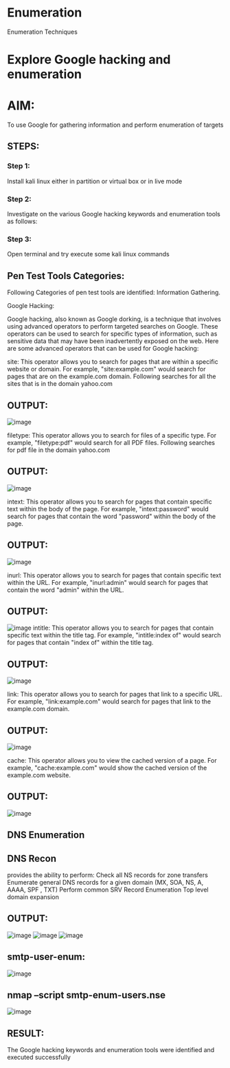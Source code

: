 # Enumeration
Enumeration Techniques

# Explore Google hacking and enumeration 

# AIM:

To use Google for gathering information and perform enumeration of targets

## STEPS:

### Step 1:

Install kali linux either in partition or virtual box or in live mode

### Step 2:

Investigate on the various Google hacking keywords and enumeration tools as follows:

### Step 3:
Open terminal and try execute some kali linux commands

## Pen Test Tools Categories:  

Following Categories of pen test tools are identified:
Information Gathering.

Google Hacking:

Google hacking, also known as Google dorking, is a technique that involves using advanced operators to perform targeted searches on Google. These operators can be used to search for specific types of information, such as sensitive data that may have been inadvertently exposed on the web. Here are some advanced operators that can be used for Google hacking:

site: This operator allows you to search for pages that are within a specific website or domain. For example, "site:example.com" would search for pages that are on the example.com domain.
Following searches for all the sites that is in the domain yahoo.com

## OUTPUT:
![image](https://github.com/user-attachments/assets/1a565023-f2fc-4dd3-b800-9837e89637ff)

filetype: This operator allows you to search for files of a specific type. For example, "filetype:pdf" would search for all PDF files. Following searches for pdf file in the domain yahoo.com

## OUTPUT:
![image](https://github.com/user-attachments/assets/9fb2a276-24fd-4848-93ed-dd55ef31e37c)

intext: This operator allows you to search for pages that contain specific text within the body of the page. For example, "intext:password" would search for pages that contain the word "password" within the body of the page.

## OUTPUT:
![image](https://github.com/user-attachments/assets/b336f9db-ab71-437a-beca-18689efa7f5b)

inurl: This operator allows you to search for pages that contain specific text within the URL. For example, "inurl:admin" would search for pages that contain the word "admin" within the URL.

## OUTPUT:
![image](https://github.com/user-attachments/assets/6081a19c-d63a-486a-b145-3d959e55379c)
intitle: This operator allows you to search for pages that contain specific text within the title tag. For example, "intitle:index of" would search for pages that contain "index of" within the title tag.

## OUTPUT:
![image](https://github.com/user-attachments/assets/df610fb7-c456-4b96-8b20-67d0b6e34075)

link: This operator allows you to search for pages that link to a specific URL. For example, "link:example.com" would search for pages that link to the example.com domain.

## OUTPUT:
![image](https://github.com/user-attachments/assets/3cbb2d4c-15e1-44e6-97d0-c353d11e5e8d)

cache: This operator allows you to view the cached version of a page. For example, "cache:example.com" would show the cached version of the example.com website.

## OUTPUT:
![image](https://github.com/user-attachments/assets/d13b1637-cdfc-40ed-aaf3-e7a327e300a3)

## DNS Enumeration

## DNS Recon

provides the ability to perform: Check all NS records for zone transfers Enumerate general DNS records for a given domain (MX, SOA, NS, A, AAAA, SPF , TXT) Perform common SRV Record Enumeration Top level domain expansion

## OUTPUT:
![image](https://github.com/user-attachments/assets/f8b73ee8-a7c5-48dd-98a1-cadde36464d4)
![image](https://github.com/user-attachments/assets/c38276c1-750c-4e93-b42f-511c16101e9e)
![image](https://github.com/user-attachments/assets/fee1df7a-9564-4f5e-a0f1-1f3ca479d46d)

## smtp-user-enum:
![image](https://github.com/user-attachments/assets/2a7984b9-ef2c-49ef-a1d8-07e8e6bc7655)

## nmap –script smtp-enum-users.nse
![image](https://github.com/user-attachments/assets/e3916fba-e372-49c0-82a6-0b65a401533f)

## RESULT:
The Google hacking keywords and enumeration tools were identified and executed successfully
